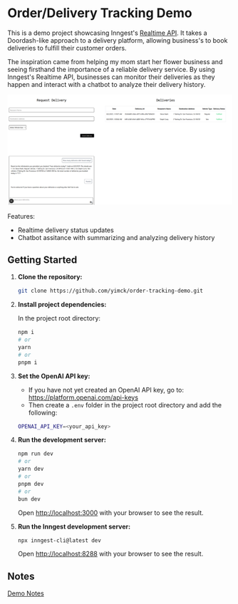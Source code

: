 # Order/Delivery Tracking Demo

This is a demo project showcasing Inngest's [Realtime API](https://www.inngest.com/docs/features/realtime). It takes a Doordash-like approach to a delivery platform, allowing business's to book deliveries to fulfill their customer orders.

The inspiration came from helping my mom start her flower business and seeing firsthand the importance of a reliable delivery service. By using Inngest's Realtime API, businesses can monitor their deliveries as they happen and interact with a chatbot to analyze their delivery history.

![Screenshot of the application's UI](./order-tracking-demo-screenshot.png)

Features:

- Realtime delivery status updates
- Chatbot assitance with summarizing and analyzing delivery history

## Getting Started

1. **Clone the repository:**

    ```bash
    git clone https://github.com/yimck/order-tracking-demo.git
    ```

2. **Install project dependencies:**

    In the project root directory:

    ```bash
    npm i
    # or
    yarn
    # or
    pnpm i
    ```

3. **Set the OpenAI API key:**

    - If you have not yet created an OpenAI API key, go to: https://platform.openai.com/api-keys
    - Then create a `.env` folder in the project root directory and add the following:

    ```bash
    OPENAI_API_KEY=<your_api_key>
    ```

4. **Run the development server:**

    ```bash
    npm run dev
    # or
    yarn dev
    # or
    pnpm dev
    # or
    bun dev
    ```

    Open [http://localhost:3000](http://localhost:3000) with your browser to see the result.

5. **Run the Inngest development server:**

    ```bash
    npx inngest-cli@latest dev
    ```

    Open [http://localhost:8288](http://localhost:8288) with your browser to see the result.

## Notes

[Demo Notes](./Notes.pdf)
